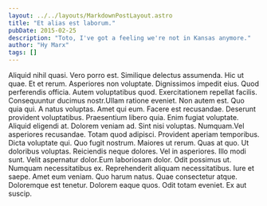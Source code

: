 ```yaml
---
layout: ../../layouts/MarkdownPostLayout.astro
title: "Et alias est laborum."
pubDate: 2015-02-25
description: "Toto, I've got a feeling we're not in Kansas anymore."
author: "Hy Marx"
tags: []
---
```


Aliquid nihil quasi. Vero porro est. Similique delectus assumenda. Hic ut quae. Et et rerum. Asperiores non voluptate. Dignissimos impedit eius. Quod perferendis officia. Autem voluptatibus quod. Exercitationem repellat facilis. Consequuntur ducimus nostr.Ullam ratione eveniet. Non autem est. Quo quia qui. A natus voluptas. Amet qui eum. Facere est recusandae. Deserunt provident voluptatibus. Praesentium libero quia. Enim fugiat voluptate. Aliquid eligendi at. Dolorem veniam ad. Sint nisi voluptas. Numquam.Vel asperiores recusandae. Totam quod adipisci. Provident aperiam temporibus. Dicta voluptate qui. Quo fugit nostrum. Maiores ut rerum. Quas at quo. Ut doloribus voluptas. Reiciendis neque dolores. Vel in asperiores. Illo modi sunt. Velit aspernatur dolor.Eum laboriosam dolor. Odit possimus ut. Numquam necessitatibus ex. Reprehenderit aliquam necessitatibus. Iure et saepe. Amet eum veniam. Quo harum natus. Quae consectetur atque. Doloremque est tenetur. Dolorem eaque quos. Odit totam eveniet. Ex aut suscip.

